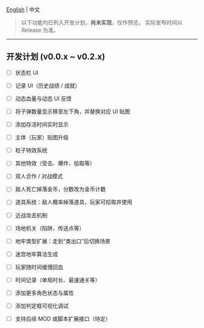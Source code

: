 [English](ROADMAP-en.md) | 中文

> 以下功能均已列入开发计划，**尚未实现**，仅作预览。
> 实际发布时间以 Release 为准。

------

## 开发计划 (v0.0.x ~ v0.2.x)

- [ ] 状态栏 UI
- [ ] 记录 UI（历史战绩 / 成就）
- [ ] 动态血量与动态 UI 反馈
- [ ] 将子弹数量显示移至左下角，并替换对应 UI 贴图
- [ ] 添加存活时间实时显示

- [ ] 主体（玩家）贴图升级
- [ ] 粒子特效系统
- [ ] 其他特效（受击、爆炸、拾取等）

- [ ] 双人合作 / 对战模式
- [ ] 敌人死亡掉落金币，分数改为金币计数
- [ ] 道具系统：敌人概率掉落道具，玩家可拾取并使用
- [ ] 近战攻击机制
- [ ] 场地机关（陷阱、传送点等）

- [ ] 地牢类型扩展：走到“类出口”后切换场景
- [ ] 迷宫地牢算法生成
- [ ] 玩家随时间缓慢回血
- [ ] 时间记录（单局时长、最速通关等）

- [ ] 添加更多角色状态与属性
- [ ] 添加判定框可视化调试
- [ ] 支持后续 MOD 或脚本扩展接口（待定）